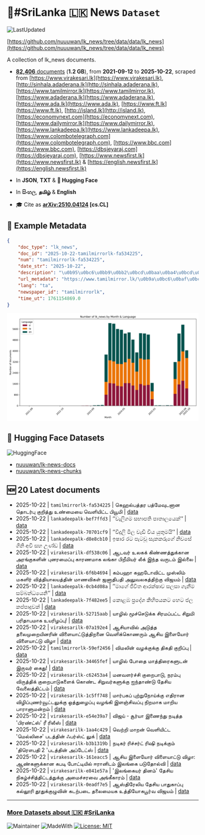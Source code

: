 # 📄#SriLanka 🇱🇰 News `Dataset`

![LastUpdated](https://img.shields.io/badge/last_updated-2025--10--22_23:16:21-green)

[https://github.com/nuuuwan/lk_news/tree/data/data/lk_news](https://github.com/nuuuwan/lk_news/tree/data/data/lk_news)

A collection of lk_news documents.

- [**82,406** documents](https://github.com/nuuuwan/lk_news/tree/data/data/lk_news) (**1.2 GB**), from **2021-09-12** to **2025-10-22**, scraped from [https://www.virakesari.lk](https://www.virakesari.lk), [http://sinhala.adaderana.lk](http://sinhala.adaderana.lk), [https://www.tamilmirror.lk](https://www.tamilmirror.lk), [https://www.adaderana.lk](https://www.adaderana.lk), [https://www.ada.lk](https://www.ada.lk), [https://www.ft.lk](https://www.ft.lk), [http://island.lk](http://island.lk), [https://economynext.com](https://economynext.com), [https://www.dailymirror.lk](https://www.dailymirror.lk), [https://www.lankadeepa.lk](https://www.lankadeepa.lk), [https://www.colombotelegraph.com](https://www.colombotelegraph.com), [https://www.bbc.com](https://www.bbc.com), [https://dbsjeyaraj.com](https://dbsjeyaraj.com), [https://www.newsfirst.lk](https://www.newsfirst.lk) & [https://english.newsfirst.lk](https://english.newsfirst.lk)

- In **JSON**, **TXT** & **🤗 Hugging Face**

- In **සිංහල**, **தமிழ்** & **English**

- 🎓 Cite as **[arXiv:2510.04124](https://arxiv.org/abs/2510.04124) [cs.CL]**

## 📝 Example Metadata

```json
{
    "doc_type": "lk_news",
    "doc_id": "2025-10-22-tamilmirrorlk-fa534225",
    "num": "tamilmirrorlk-fa534225",
    "date_str": "2025-10-22",
    "description": "\u0b95\u0bc6\u0bb9\u0bb2\u0bcd\u0baa\u0ba4\u0bcd\u0ba4\u0bb0 \u0baa\u0ba4\u0bcd\u0bae\u0bc7\u0bb5\u0bc1\u0b9f\u0ba9\u0bbe\u0ba9 \u0ba4\u0bca\u0b9f\u0bb0\u0bcd\u0baa\u0bc1 \u0b95\u0bc1\u0bb1\u0bbf\u0ba4\u0bcd\u0ba4\u0bc1 \u0b89\u0ba3\u0bcd\u0bae\u0bc8\u0baf\u0bc8 \u0bb5\u0bc6\u0bb3\u0bbf\u0baf\u0bbf\u0b9f\u0bcd\u0b9f \u0baa\u0bbf\u0baf\u0bc2\u0bae\u0bbf",
    "url_metadata": "https://www.tamilmirror.lk/\u0b9a\u0bc6\u0baf\u0bcd\u0ba4\u0bbf\u0b95\u0bb3\u0bcd/\u0b95\u0bc6\u0bb9\u0bb2\u0bcd\u0baa\u0ba4\u0bcd\u0ba4\u0bb0-\u0baa\u0ba4\u0bcd\u0bae\u0bc7\u0bb5\u0bc1\u0b9f\u0ba9\u0bbe\u0ba9-\u0ba4\u0bca\u0b9f\u0bb0\u0bcd\u0baa\u0bc1-\u0b95\u0bc1\u0bb1\u0bbf\u0ba4\u0bcd\u0ba4\u0bc1-\u0b89\u0ba3\u0bcd\u0bae\u0bc8\u0baf\u0bc8-\u0bb5\u0bc6\u0bb3\u0bbf\u0baf\u0bbf\u0b9f\u0bcd\u0b9f-\u0baa\u0bbf\u0baf\u0bc2\u0bae\u0bbf/175-366693",
    "lang": "ta",
    "newspaper_id": "tamilmirrorlk",
    "time_ut": 1761154869.0
}
```

![Chart](https://raw.githubusercontent.com/nuuuwan/lk_news/refs/heads/data/data/lk_news/docs_by_month_and_lang.png)

## 🤗 Hugging Face Datasets

![HuggingFace](https://img.shields.io/badge/-HuggingFace-FDEE21?style=for-the-badge&logo=HuggingFace)

- [nuuuwan/lk-news-docs](https://huggingface.co/datasets/nuuuwan/lk-news-docs)
- [nuuuwan/lk-news-chunks](https://huggingface.co/datasets/nuuuwan/lk-news-chunks)

## 🆕 20 Latest documents

- 2025-10-22 | `tamilmirrorlk-fa534225` | கெஹல்பத்தர பத்மேவுடனான தொடர்பு குறித்து உண்மையை வெளியிட்ட பியூமி | [data](https://github.com/nuuuwan/lk_news/tree/data/data/lk_news/2020s/2025/2025-10-22-tamilmirrorlk-fa534225)
- 2025-10-22 | `lankadeepalk-bef7ffd3` | ‘‘වැලිගම සභාපති පාතාලයෙක්‘‘ | [data](https://github.com/nuuuwan/lk_news/tree/data/data/lk_news/2020s/2025/2025-10-22-lankadeepalk-bef7ffd3)
- 2025-10-22 | `lankadeepalk-70701cf9` | ‘‘විදුලි මිල වැඩි විය යුතුමයි‘‘ | [data](https://github.com/nuuuwan/lk_news/tree/data/data/lk_news/2020s/2025/2025-10-22-lankadeepalk-70701cf9)
- 2025-10-22 | `lankadeepalk-d8e8cb10` | ඉෂාර රට පැටවූ සැකකරුගේ නිවසේ ගිනි අවි සහ උණ්ඩ | [data](https://github.com/nuuuwan/lk_news/tree/data/data/lk_news/2020s/2025/2025-10-22-lankadeepalk-d8e8cb10)
- 2025-10-22 | `virakesarilk-df538c06` | ஆடவர் உலகக் கிண்ணத்துக்கான அரங்குகளின் புனரமைப்பு காரணமாக லங்கா பிறீமியர் லீக் இந்த வருடம் இல்லை | [data](https://github.com/nuuuwan/lk_news/tree/data/data/lk_news/2020s/2025/2025-10-22-virakesarilk-df538c06)
- 2025-10-22 | `virakesarilk-6f6b4694` | கம்பஹா கஹடோவிட்ட முஸ்லிம் மகளிர் வித்தியாலயத்தின் மாணவிகள் ஜனாதிபதி அலுவலகத்திற்கு விஜயம் | [data](https://github.com/nuuuwan/lk_news/tree/data/data/lk_news/2020s/2025/2025-10-22-virakesarilk-6f6b4694)
- 2025-10-22 | `lankadeepalk-0cb4d08a` | ’’මාගේ ජීවිත ආරක්ෂාව සලසා ගැනීම සම්බන්ධයෙනි’’ | [data](https://github.com/nuuuwan/lk_news/tree/data/data/lk_news/2020s/2025/2025-10-22-lankadeepalk-0cb4d08a)
- 2025-10-22 | `lankadeepalk-7f482ee5` | කොළඹ ප්‍රදේශ කිහිපයකට හෙට ජල කප්පාදුවක් | [data](https://github.com/nuuuwan/lk_news/tree/data/data/lk_news/2020s/2025/2025-10-22-lankadeepalk-7f482ee5)
- 2025-10-22 | `virakesarilk-52715aab` | யாழில் மூச்செடுக்க சிரமப்பட்ட சிறுமி பரிதாபமாக உயரிழப்பு! | [data](https://github.com/nuuuwan/lk_news/tree/data/data/lk_news/2020s/2025/2025-10-22-virakesarilk-52715aab)
- 2025-10-22 | `virakesarilk-07a192e4` | ஆசியாவில் அடுத்த தலைமுறையினரின் விளையாட்டுத்திறனை வெளிக்கொணரும் ஆசிய இளையோர் விளையாட்டு விழா | [data](https://github.com/nuuuwan/lk_news/tree/data/data/lk_news/2020s/2025/2025-10-22-virakesarilk-07a192e4)
- 2025-10-22 | `tamilmirrorlk-59ef2456` | விமலின் வழக்குக்கு திகதி குறிப்பு | [data](https://github.com/nuuuwan/lk_news/tree/data/data/lk_news/2020s/2025/2025-10-22-tamilmirrorlk-59ef2456)
- 2025-10-22 | `virakesarilk-34465fef` | யாழில் போதை மாத்திரைகளுடன் இருவர் கைது! | [data](https://github.com/nuuuwan/lk_news/tree/data/data/lk_news/2020s/2025/2025-10-22-virakesarilk-34465fef)
- 2025-10-22 | `virakesarilk-c62453a4` | மனவளர்ச்சி குறைபாடு, நரம்பு விருத்திக் குறைபாடுகளைக் கொண்ட சிறுவர்களுக்கு ஐந்தாண்டு தேசிய வேலைத்திட்டம் | [data](https://github.com/nuuuwan/lk_news/tree/data/data/lk_news/2020s/2025/2025-10-22-virakesarilk-c62453a4)
- 2025-10-22 | `virakesarilk-1c5ff748` | மார்பகப் புற்றுநோய்க்கு எதிரான விழிப்புணர்வூட்டலுக்கு ஒத்துழைப்பு வழங்கி இளஞ்சிவப்பு நிறமாக மாறிய பாராளுமன்றம் | [data](https://github.com/nuuuwan/lk_news/tree/data/data/lk_news/2020s/2025/2025-10-22-virakesarilk-1c5ff748)
- 2025-10-22 | `virakesarilk-e54e39a7` | விஜய் - சூர்யா இணைந்து நடித்த 'பிரண்ட்ஸ்' ரீ ரிலீஸ் | [data](https://github.com/nuuuwan/lk_news/tree/data/data/lk_news/2020s/2025/2025-10-22-virakesarilk-e54e39a7)
- 2025-10-22 | `virakesarilk-1aa4c429` | வெற்றி மாறன் வெளியிட்ட 'மெல்லிசை' படத்தின் ஃபர்ஸ்ட் லுக் | [data](https://github.com/nuuuwan/lk_news/tree/data/data/lk_news/2020s/2025/2025-10-22-virakesarilk-1aa4c429)
- 2025-10-22 | `virakesarilk-b3b1319b` | நடிகர் ரிச்சர்ட் ரிஷி நடிக்கும் 'திரௌபதி 2 'படத்தின் அப்டேட்ஸ் | [data](https://github.com/nuuuwan/lk_news/tree/data/data/lk_news/2020s/2025/2025-10-22-virakesarilk-b3b1319b)
- 2025-10-22 | `virakesarilk-161eacc5` | ஆசிய இளையோர் விளையாட்டு விழா: ஆண்களுக்கான கபடி போட்டியில் ஈரானிடம் இலங்கை படுதோல்வி | [data](https://github.com/nuuuwan/lk_news/tree/data/data/lk_news/2020s/2025/2025-10-22-virakesarilk-161eacc5)
- 2025-10-22 | `virakesarilk-e841e57a` | 'இலங்கையர் தினம்' தேசிய நிகழ்ச்சித்திட்டத்துக்கு அமைச்சரவை அங்கீகாரம் | [data](https://github.com/nuuuwan/lk_news/tree/data/data/lk_news/2020s/2025/2025-10-22-virakesarilk-e841e57a)
- 2025-10-22 | `virakesarilk-0eadf7e5` | ஆஸ்திரேலிய தேசிய பாதுகாப்பு கல்லூரி தூதுக்குழுவின் கடற்படை தலைமையக உத்தியோகபூர்வ விஜயம் | [data](https://github.com/nuuuwan/lk_news/tree/data/data/lk_news/2020s/2025/2025-10-22-virakesarilk-0eadf7e5)

---

### [More Datasets about 🇱🇰 #SriLanka](https://github.com/nuuuwan/lk_datasets)

![Maintainer](https://img.shields.io/badge/maintainer-nuuuwan-red)
![MadeWith](https://img.shields.io/badge/made_with-python-blue)
[![License: MIT](https://img.shields.io/badge/License-MIT-yellow.svg)](https://opensource.org/licenses/MIT)
